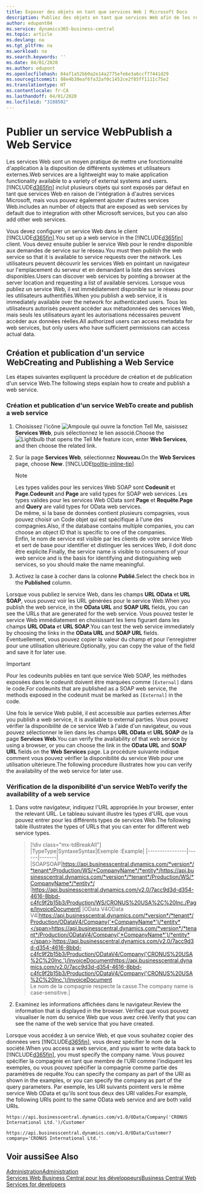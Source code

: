 ```yaml
---
title: Exposer des objets en tant que services Web | Microsoft Docs
description: Publiez des objets en tant que services Web afin de les rendre immédiatement disponibles pour votre solution Business Central.
author: edupont04
ms.service: dynamics365-business-central
ms.topic: article
ms.devlang: na
ms.tgt_pltfrm: na
ms.workload: na
ms.search.keywords: ''
ms.date: 04/01/2020
ms.author: edupont
ms.openlocfilehash: 04af1a52bb0a2e14a2775efe6e3a6ccf77441d29
ms.sourcegitcommit: 88e4b30eaf6fa32af0c1452ce2f85ff1111c75e2
ms.translationtype: HT
ms.contentlocale: fr-CA
ms.lasthandoff: 04/01/2020
ms.locfileid: "3188502"
---
```

# <a name="publish-a-web-service"></a><span data-ttu-id="967a2-103">Publier un service Web</span><span class="sxs-lookup"><span data-stu-id="967a2-103">Publish a Web Service</span></span>

<span data-ttu-id="967a2-104">Les services Web sont un moyen pratique de mettre une fonctionnalité d'application à la disposition de différents systèmes et utilisateurs externes.</span><span class="sxs-lookup"><span data-stu-id="967a2-104">Web services are a lightweight way to make application functionality available to a variety of external systems and users.</span></span> [!INCLUDE[d365fin](includes/d365fin_md.md)] <span data-ttu-id="967a2-105">inclut plusieurs objets qui sont exposés par défaut en tant que services Web en raison de l'intégration à d'autres services Microsoft, mais vous pouvez également ajouter d'autres services Web.</span><span class="sxs-lookup"><span data-stu-id="967a2-105">includes an number of objects that are exposed as web services by default due to integration with other Microsoft services, but you can also add other web services.</span></span>  

<span data-ttu-id="967a2-106">Vous devez configurer un service Web dans le client [!INCLUDE[d365fin](includes/d365fin_md.md)].</span><span class="sxs-lookup"><span data-stu-id="967a2-106">You set up a web service in the [!INCLUDE[d365fin](includes/d365fin_md.md)] client.</span></span> <span data-ttu-id="967a2-107">Vous devez ensuite publier le service Web pour le rendre disponible aux demandes de service sur le réseau.</span><span class="sxs-lookup"><span data-stu-id="967a2-107">You must then publish the web service so that it is available to service requests over the network.</span></span> <span data-ttu-id="967a2-108">Les utilisateurs peuvent découvrir les services Web en pointant un navigateur sur l'emplacement du serveur et en demandant la liste des services disponibles.</span><span class="sxs-lookup"><span data-stu-id="967a2-108">Users can discover web services by pointing a browser at the server location and requesting a list of available services.</span></span> <span data-ttu-id="967a2-109">Lorsque vous publiez un service Web, il est immédiatement disponible sur le réseau pour les utilisateurs authentifiés.</span><span class="sxs-lookup"><span data-stu-id="967a2-109">When you publish a web service, it is immediately available over the network for authenticated users.</span></span> <span data-ttu-id="967a2-110">Tous les utilisateurs autorisés peuvent accéder aux métadonnées des services Web, mais seuls les utilisateurs ayant les autorisations nécessaires peuvent accéder aux données réelles.</span><span class="sxs-lookup"><span data-stu-id="967a2-110">All authorized users can access metadata for web services, but only users who have sufficient permissions can access actual data.</span></span>

## <a name="creating-and-publishing-a-web-service"></a><span data-ttu-id="967a2-111">Création et publication d'un service Web</span><span class="sxs-lookup"><span data-stu-id="967a2-111">Creating and Publishing a Web Service</span></span>  
<span data-ttu-id="967a2-112">Les étapes suivantes expliquent la procédure de création et de publication d'un service Web.</span><span class="sxs-lookup"><span data-stu-id="967a2-112">The following steps explain how to create and publish a web service.</span></span>  

### <a name="to-create-and-publish-a-web-service"></a><span data-ttu-id="967a2-113">Création et publication d'un service Web</span><span class="sxs-lookup"><span data-stu-id="967a2-113">To create and publish a web service</span></span>  

1. <span data-ttu-id="967a2-114">Choisissez l'icône ![Ampoule qui ouvre la fonction Tell Me](media/ui-search/search_small.png "Dites-moi ce que vous voulez faire"), saisissez **Services Web**, puis sélectionnez le lien associé.</span><span class="sxs-lookup"><span data-stu-id="967a2-114">Choose the ![Lightbulb that opens the Tell Me feature](media/ui-search/search_small.png "Tell me what you want to do") icon, enter **Web Services**, and then choose the related link.</span></span>  
2. <span data-ttu-id="967a2-115">Sur la page **Services Web**, sélectionnez **Nouveau**.</span><span class="sxs-lookup"><span data-stu-id="967a2-115">On the **Web Services** page, choose **New**.</span></span> [!INCLUDE[tooltip-inline-tip](includes/tooltip-inline-tip_md.md)]  

    > [!NOTE]  
    > <span data-ttu-id="967a2-116">Les types valides pour les services Web SOAP sont **Codeunit** et **Page**.</span><span class="sxs-lookup"><span data-stu-id="967a2-116">**Codeunit** and **Page** are valid types for SOAP web services.</span></span> <span data-ttu-id="967a2-117">Les types valides pour les services Web OData sont **Page** et **Requête**.</span><span class="sxs-lookup"><span data-stu-id="967a2-117">**Page** and **Query** are valid types for OData web services.</span></span>  
    > <span data-ttu-id="967a2-118">De même, si la base de données contient plusieurs compagnies, vous pouvez choisir un Code objet qui est spécifique à l'une des compagnies.</span><span class="sxs-lookup"><span data-stu-id="967a2-118">Also, if the database contains multiple companies, you can choose an object ID that is specific to one of the companies.</span></span>  
    > <span data-ttu-id="967a2-119">Enfin, le nom de service est visible par les clients de votre service Web et sert de base pour identifier et distinguer les services Web, il doit donc être explicite.</span><span class="sxs-lookup"><span data-stu-id="967a2-119">Finally, the service name is visible to consumers of your web service and is the basis for identifying and distinguishing web services, so you should make the name meaningful.</span></span>

3. <span data-ttu-id="967a2-120">Activez la case à cocher dans la colonne **Publié**.</span><span class="sxs-lookup"><span data-stu-id="967a2-120">Select the check box in the **Published** column.</span></span>  

<span data-ttu-id="967a2-121">Lorsque vous publiez le service Web, dans les champs **URL OData** et **URL SOAP**, vous pouvez voir les URL générées pour le service Web.</span><span class="sxs-lookup"><span data-stu-id="967a2-121">When you publish the web service, in the **OData URL** and **SOAP URL** fields, you can see the URLs that are generated for the web service.</span></span> <span data-ttu-id="967a2-122">Vous pouvez tester le service Web immédiatement en choisissant les liens figurant dans les champs **URL OData** et **URL SOAP**.</span><span class="sxs-lookup"><span data-stu-id="967a2-122">You can test the web service immediately by choosing the links in the **OData URL** and **SOAP URL** fields.</span></span> <span data-ttu-id="967a2-123">Éventuellement, vous pouvez copier la valeur du champ et pour l'enregistrer pour une utilisation ultérieure.</span><span class="sxs-lookup"><span data-stu-id="967a2-123">Optionally, you can copy the value of the field and save it for later use.</span></span>  

> [!IMPORTANT]
> <span data-ttu-id="967a2-124">Pour les codeunits publiés en tant que service Web SOAP, les méthodes exposées dans le codeunit doivent être marquées comme `[External]` dans le code.</span><span class="sxs-lookup"><span data-stu-id="967a2-124">For codeunits that are published as a SOAP web service, the methods exposed in the codeunit must be marked as `[External]` in the code.</span></span>

<span data-ttu-id="967a2-125">Une fois le service Web publié, il est accessible aux parties externes.</span><span class="sxs-lookup"><span data-stu-id="967a2-125">After you publish a web service, it is available to external parties.</span></span> <span data-ttu-id="967a2-126">Vous pouvez vérifier la disponibilité de ce service Web à l'aide d'un navigateur, ou vous pouvez sélectionner le lien dans les champs **URL OData** et **URL SOAP** de la page **Services Web**.</span><span class="sxs-lookup"><span data-stu-id="967a2-126">You can verify the availability of that web service by using a browser, or you can choose the link in the **OData URL** and **SOAP URL** fields on the **Web Services** page.</span></span> <span data-ttu-id="967a2-127">La procédure suivante indique comment vous pouvez vérifier la disponibilité du service Web pour une utilisation ultérieure.</span><span class="sxs-lookup"><span data-stu-id="967a2-127">The following procedure illustrates how you can verify the availability of the web service for later use.</span></span>  

### <a name="to-verify-the-availability-of-a-web-service"></a><span data-ttu-id="967a2-128">Vérification de la disponibilité d'un service Web</span><span class="sxs-lookup"><span data-stu-id="967a2-128">To verify the availability of a web service</span></span>  

1. <span data-ttu-id="967a2-129">Dans votre navigateur, indiquez l'URL appropriée.</span><span class="sxs-lookup"><span data-stu-id="967a2-129">In your browser, enter the relevant URL.</span></span> <span data-ttu-id="967a2-130">Le tableau suivant illustre les types d'URL que vous pouvez entrer pour les différents types de services Web.</span><span class="sxs-lookup"><span data-stu-id="967a2-130">The following table illustrates the types of URLs that you can enter for different web service types.</span></span>  

    > [!div class="mx-tdBreakAll"]
    > |<span data-ttu-id="967a2-131">Type</span><span class="sxs-lookup"><span data-stu-id="967a2-131">Type</span></span>|<span data-ttu-id="967a2-132">Syntaxe</span><span class="sxs-lookup"><span data-stu-id="967a2-132">Syntax</span></span>|<span data-ttu-id="967a2-133">Exemple :</span><span class="sxs-lookup"><span data-stu-id="967a2-133">Example</span></span>|
    > |----------------|------|-------|
    > |<span data-ttu-id="967a2-134">SOAP</span><span class="sxs-lookup"><span data-stu-id="967a2-134">SOAP</span></span>|<span data-ttu-id="967a2-135">https://api.businesscentral.dynamics.com/*version*/*tenant*/Production/WS/*CompanyName*/*entity*/</span><span class="sxs-lookup"><span data-stu-id="967a2-135">https://api.businesscentral.dynamics.com/*version*/*tenant*/Production/WS/*CompanyName*/*entity*/</span></span> |https://api.businesscentral.dynamics.com/v2.0/7acc9d3d-d354-4616-8bbd-c4fc9f2b15b3/Production/WS/CRONUS%20USA%2C%20Inc./Page/InvoiceDocument|
    > |<span data-ttu-id="967a2-136">OData V4</span><span class="sxs-lookup"><span data-stu-id="967a2-136">OData V4</span></span>|<span data-ttu-id="967a2-137">https://api.businesscentral.dynamics.com/*version*/*tenant*/Production/ODataV4/Company('*CompanyName*')/*entity*</span><span class="sxs-lookup"><span data-stu-id="967a2-137">https://api.businesscentral.dynamics.com/*version*/*tenant*/Production/ODataV4/Company('*CompanyName*')/*entity*</span></span>|<span data-ttu-id="967a2-138">https://api.businesscentral.dynamics.com/v2.0/7acc9d3d-d354-4616-8bbd-c4fc9f2b15b3/Production/ODataV4/Company('CRONUS%20USA%2C%20Inc.')/InvoiceDocument</span><span class="sxs-lookup"><span data-stu-id="967a2-138">https://api.businesscentral.dynamics.com/v2.0/7acc9d3d-d354-4616-8bbd-c4fc9f2b15b3/Production/ODataV4/Company('CRONUS%20USA%2C%20Inc.')/InvoiceDocument</span></span><br/>    <span data-ttu-id="967a2-139">Le nom de la compagnie respecte la casse.</span><span class="sxs-lookup"><span data-stu-id="967a2-139">The company name is case-sensitive.</span></span>|

2. <span data-ttu-id="967a2-140">Examinez les informations affichées dans le navigateur.</span><span class="sxs-lookup"><span data-stu-id="967a2-140">Review the information that is displayed in the browser.</span></span> <span data-ttu-id="967a2-141">Vérifiez que vous pouvez visualiser le nom du service Web que vous avez créé.</span><span class="sxs-lookup"><span data-stu-id="967a2-141">Verify that you can see the name of the web service that you have created.</span></span>  

<span data-ttu-id="967a2-142">Lorsque vous accédez à un service Web, et que vous souhaitez copier des données vers [!INCLUDE[d365fin](includes/d365fin_md.md)], vous devez spécifier le nom de la société.</span><span class="sxs-lookup"><span data-stu-id="967a2-142">When you access a web service, and you want to write data back to [!INCLUDE[d365fin](includes/d365fin_md.md)], you must specify the company name.</span></span> <span data-ttu-id="967a2-143">Vous pouvez spécifier la compagnie en tant que membre de l'URI comme l'indiquent les exemples, ou vous pouvez spécifier la compagnie comme partie des paramètres de requête.</span><span class="sxs-lookup"><span data-stu-id="967a2-143">You can specify the company as part of the URI as shown in the examples, or you can specify the company as part of the query parameters.</span></span> <span data-ttu-id="967a2-144">Par exemple, les URI suivants pointent vers le même service Web OData et qu'ils sont tous deux des URI valides.</span><span class="sxs-lookup"><span data-stu-id="967a2-144">For example, the following URIs point to the same OData web service and are both valid URIs.</span></span>  

```
https://api.businesscentral.dynamics.com/v1.0/OData/Company('CRONUS International Ltd.')/Customer  
```

```
https://api.businesscentral.dynamics.com/v1.0/OData/Customer?company='CRONUS International Ltd.'  
```

## <a name="see-also"></a><span data-ttu-id="967a2-145">Voir aussi</span><span class="sxs-lookup"><span data-stu-id="967a2-145">See Also</span></span>

[<span data-ttu-id="967a2-146">Administration</span><span class="sxs-lookup"><span data-stu-id="967a2-146">Administration</span></span>](admin-setup-and-administration.md)  
[<span data-ttu-id="967a2-147">Services Web Business Central pour les développeurs</span><span class="sxs-lookup"><span data-stu-id="967a2-147">Business Central Web Services for developers</span></span>](/dynamics365/business-central/dev-itpro/webservices/web-services)  

